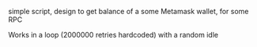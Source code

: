 simple script, design to get balance of a some Metamask wallet, for some RPC

Works in a loop (2000000 retries hardcoded) with a random idle